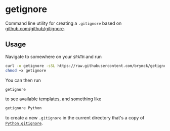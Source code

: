 # getignore

Command line utility for creating a `.gitignore` based on [github.com/github/gitignore](https://github.com/github/gitignore).

## Usage

Navigate to somewhere on your `$PATH` and run

```bash
curl -o getignore -sSL https://raw.githubusercontent.com/brymck/getignore/master/getignore
chmod +x getignore
```

You can then run

```bash
getignore
```

to see available templates, and something like

```bash
getignore Python
```

to create a new `.gitignore` in the current directory that's a copy of [`Python.gitignore`](https://github.com/github/gitignore/blob/master/Python.gitignore).

